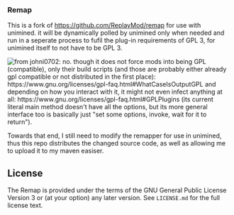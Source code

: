 ### Remap

This is a fork of https://github.com/ReplayMod/remap for use with unimined.
it will be dynamically polled by unimined only when needed and run in a seperate process to fufil the plug-in requirements
of GPL 3, for unimined itself to not have to be GPL 3.

![from johni0702: no. though it does not force mods into being GPL (compatible), only their build scripts (and those are probably either already gpl compatible or not distributed in the first place): https://www.gnu.org/licenses/gpl-faq.html#WhatCaseIsOutputGPL
and depending on how you interact with it, it might not even infect anything at all: https://www.gnu.org/licenses/gpl-faq.html#GPLPlugins (its current literal main method doesn't have all the options, but its more general interface too is basically just "set some options, invoke, wait for it to return").](img.png)


Towards that end, I still need to modify the remapper for use in unimined, thus this repo distributes the changed source code,
as well as allowing me to upload it to my maven easiser.

## License
The Remap is provided under the terms of the GNU General Public License Version 3 or (at your option) any later version.
See `LICENSE.md` for the full license text.
